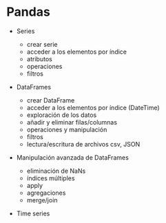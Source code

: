 # Pandas

* Series
    * crear serie
    * acceder a los elementos por índice
    * atributos
    * operaciones
    * filtros

* DataFrames
    * crear DataFrame
    * acceder a los elementos por índice (DateTime)
    * exploración de los datos
    * añadir y eliminar filas/columnas
    * operaciones y manipulación
    * filtros
    * lectura/escritura de archivos csv, JSON
    
* Manipulación avanzada de DataFrames
    * eliminación de NaNs
    * índices múltiples 
    * apply
    * agregaciones
    * merge/join
 
* Time series